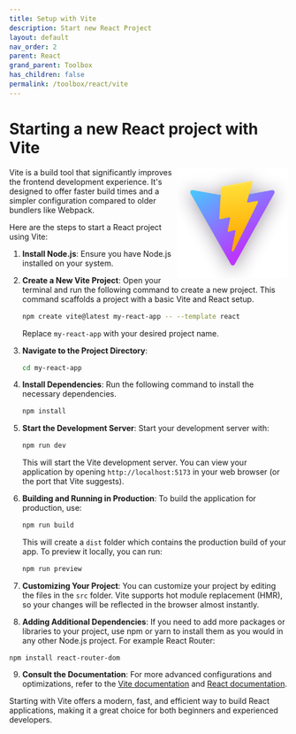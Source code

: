 ```yaml
---
title: Setup with Vite
description: Start new React Project
layout: default
nav_order: 2
parent: React
grand_parent: Toolbox
has_children: false
permalink: /toolbox/react/vite
---
```



# Starting a new React project with Vite

<img src="./images/vitelogo.png" width="200" align="right">

Vite is a build tool that significantly improves the frontend development experience. It's designed to offer faster build times and a simpler configuration compared to older bundlers like Webpack.

Here are the steps to start a React project using Vite:

1. **Install Node.js**: Ensure you have Node.js installed on your system.

2. **Create a New Vite Project**: Open your terminal and run the following command to create a new project. This command scaffolds a project with a basic Vite and React setup.

   ```bash
   npm create vite@latest my-react-app -- --template react
   ```

   Replace `my-react-app` with your desired project name.

3. **Navigate to the Project Directory**:

   ```bash
   cd my-react-app
   ```

4. **Install Dependencies**: Run the following command to install the necessary dependencies.

   ```bash
   npm install
   ```

5. **Start the Development Server**: Start your development server with:

   ```bash
   npm run dev
   ```

   This will start the Vite development server. You can view your application by opening `http://localhost:5173` in your web browser (or the port that Vite suggests).

6. **Building and Running in Production**: To build the application for production, use:

   ```bash
   npm run build
   ```

   This will create a `dist` folder which contains the production build of your app. To preview it locally, you can run:

   ```bash
   npm run preview
   ```

7. **Customizing Your Project**: You can customize your project by editing the files in the `src` folder. Vite supports hot module replacement (HMR), so your changes will be reflected in the browser almost instantly.

8. **Adding Additional Dependencies**: If you need to add more packages or libraries to your project, use npm or yarn to install them as you would in any other Node.js project.
For example React Router:

```console
npm install react-router-dom
```

9. **Consult the Documentation**: For more advanced configurations and optimizations, refer to the [Vite documentation](https://vitejs.dev/guide/) and [React documentation](https://reactjs.org/docs/getting-started.html).

Starting with Vite offers a modern, fast, and efficient way to build React applications, making it a great choice for both beginners and experienced developers.

